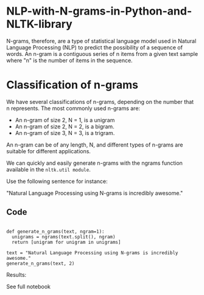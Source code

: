 # NLP-with-N-grams-in-Python-and-NLTK-library

N-grams, therefore, are a type of statistical language model used in Natural Language Processing (NLP) to predict the possibility 
of a sequence of words. An n-gram is a contiguous series of n items from a given text sample where "n" is the number of items in the sequence.

# Classification of n-grams
We have several classifications of n-grams, depending on the number that n represents. The most commonly used n-grams are:

* An n-gram of size 2, N = 1, is a unigram
* An n-gram of size 2, N = 2, is a bigram.
* An n-gram of size 3, N = 3, is a trigram.

An n-gram can be of any length, N, and different types of n-grams are suitable for different applications.

We can quickly and easily generate n-grams with the ngrams function available in the `nltk.util module`. 

Use the following sentence for instance:

"Natural Language Processing using N-grams is incredibly awesome."

## Code

```from nltk.util import ngrams 

def generate_n_grams(text, ngram=1):
  unigrams = ngrams(text.split(), ngram)
  return [unigram for unigram in unigrams]

text = "Natural Language Processing using N-grams is incredibly awesome."
generate_n_grams(text, 2)
```

<!--- Above code generates bigrams Set the ngram parameter value to 2, 
    change this value for trigrams and so on) --->

 

Results:
<!---('Natural', 'Language')
('Language', 'Processing')
('Processing', 'using')
('using', 'N-grams')
('N-grams', 'is')
('is', 'incredibly')
('incredibly', 'awesome.')--->


See full notebook
